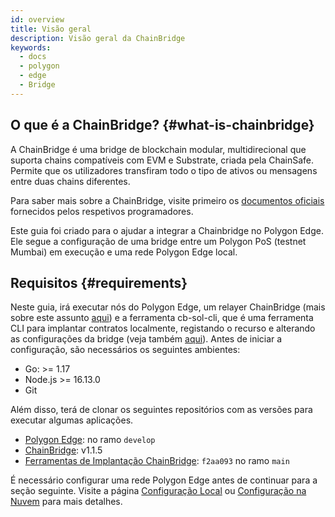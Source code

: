 ```yaml
---
id: overview
title: Visão geral
description: Visão geral da ChainBridge
keywords:
  - docs
  - polygon
  - edge
  - Bridge
---
```


## O que é a ChainBridge? {#what-is-chainbridge}

A ChainBridge é uma bridge de blockchain modular, multidirecional que suporta chains compatíveis com EVM e Substrate, criada pela ChainSafe. Permite que os utilizadores transfiram todo o tipo de ativos ou mensagens entre duas chains diferentes.

Para saber mais sobre a ChainBridge, visite primeiro os [documentos oficiais](https://chainbridge.chainsafe.io/) fornecidos pelos respetivos programadores.

Este guia foi criado para o ajudar a integrar a Chainbridge no Polygon Edge. Ele segue a configuração de uma bridge entre um Polygon PoS (testnet Mumbai) em execução e uma rede Polygon Edge local.

## Requisitos {#requirements}

Neste guia, irá executar nós do Polygon Edge, um relayer ChainBridge (mais sobre este assunto [aqui](/docs/edge/additional-features/chainbridge/definitions)) e a ferramenta cb-sol-cli, que é uma ferramenta CLI para implantar contratos localmente, registando o recurso e alterando as configurações da bridge (veja também [aqui](https://chainbridge.chainsafe.io/cli-options/#cli-options)). Antes de iniciar a configuração, são necessários os seguintes ambientes:

* Go: >= 1.17
* Node.js >= 16.13.0
* Git


Além disso, terá de clonar os seguintes repositórios com as versões para executar algumas aplicações.

* [Polygon Edge](https://github.com/0xPolygon/polygon-edge): no ramo `develop`
* [ChainBridge](https://github.com/ChainSafe/ChainBridge): v1.1.5
* [Ferramentas de Implantação ChainBridge](https://github.com/ChainSafe/chainbridge-deploy): `f2aa093` no ramo `main`


É necessário configurar uma rede Polygon Edge antes de continuar para a seção seguinte. Visite a página [Configuração Local](/docs/edge/get-started/set-up-ibft-locally) ou [Configuração na Nuvem](/docs/edge/get-started/set-up-ibft-on-the-cloud) para mais detalhes.